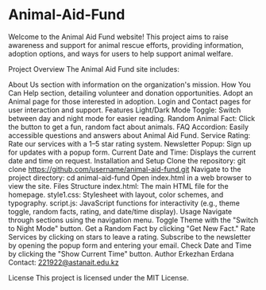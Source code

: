 # Animal-Aid-Fund
Welcome to the Animal Aid Fund website! This project aims to raise awareness and support for animal rescue efforts, providing information, adoption options, and ways for users to help support animal welfare.

Project Overview
The Animal Aid Fund site includes:

About Us section with information on the organization's mission.
How You Can Help section, detailing volunteer and donation opportunities.
Adopt an Animal page for those interested in adoption.
Login and Contact pages for user interaction and support.
Features
Light/Dark Mode Toggle: Switch between day and night mode for easier reading.
Random Animal Fact: Click the button to get a fun, random fact about animals.
FAQ Accordion: Easily accessible questions and answers about Animal Aid Fund.
Service Rating: Rate our services with a 1–5 star rating system.
Newsletter Popup: Sign up for updates with a popup form.
Current Date and Time: Displays the current date and time on request.
Installation and Setup
Clone the repository:
git clone https://github.com/username/animal-aid-fund.git
Navigate to the project directory:
cd animal-aid-fund
Open index.html in a web browser to view the site.
Files Structure
index.html: The main HTML file for the homepage.
style1.css: Stylesheet with layout, color schemes, and typography.
script.js: JavaScript functions for interactivity (e.g., theme toggle, random facts, rating, and date/time display).
Usage
Navigate through sections using the navigation menu.
Toggle Theme with the "Switch to Night Mode" button.
Get a Random Fact by clicking "Get New Fact."
Rate Services by clicking on stars to leave a rating.
Subscribe to the newsletter by opening the popup form and entering your email.
Check Date and Time by clicking the "Show Current Time" button.
Author
Erkezhan Erdana
Contact: 221922@astanait.edu.kz

License
This project is licensed under the MIT License.

